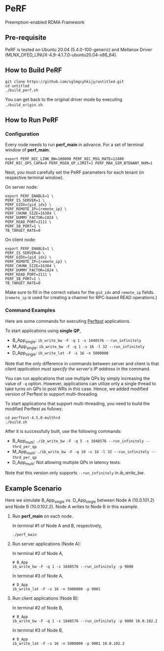 
# PeRF

Preemption-enabled RDMA Framework

## Pre-requisite

PeRF is tested on Ubuntu 20.04 (5.4.0-100-generic) and Mellanox Driver (MLNX_OFED_LINUX-4.9-4.1.7.0-ubuntu20.04-x86_64).

## How to Build PeRF
```
git clone https://github.com/sglmgcyhkijy/untitled.git
cd untitled
./build_perf.sh
```
You can get back to the original driver mode by executing ```./build_origin.sh```.


## How to Run PeRF

### Configuration 

Every node needs to run **perf_main** in advance. 
For a set of terminal window of **perf_main**:
```
export PERF_NIC_LINK_BW=100000 PERF_NIC_MSG_RATE=12400  PERF_NIC_QPS_CAPA=9 PERF_MSEN_QP_LIMIT=1 PERF_MAX_SIM_BTENANT_NUM=1
```
Next, you must carefully set the PeRF parameters for each tenant (in respective terminal window).

On server node:
```
export PERF_ENABLE=1 \
PERF_IS_SERVER=1 \
PERF_GIDX={gid_idx} \
PERF_REMOTE_IP={remote_ip} \
PERF_CHUNK_SIZE=16384 \
PERF_DUMMY_FACTOR=1024 \
PERF_READ_PORT=2111 \
PERF_IB_PORT=1 \
TB_TARGET_RATE=0
```

On client node:

```
export PERF_ENABLE=1 \
PERF_IS_SERVER=0 \
PERF_GIDX={gid_idx} \
PERF_REMOTE_IP={remote_ip} \
PERF_CHUNK_SIZE=16384 \
PERF_DUMMY_FACTOR=1024 \
PERF_READ_PORT=2111 \
PERF_IB_PORT=1 \
TB_TARGET_RATE=0
```

Make sure to fill in the correct values for the ```gid_idx``` and ```remote_ip``` fields. (```remote_ip``` is used for creating a channel for RPC-based READ operations.)

### Command Examples
Here are some commands for executing [Perftest](https://github.com/linux-rdma/perftest) applications.

To start applications using **single QP**,
* B_App<sub>single</sub>: ```ib_write_bw -F -q 1 -s 1048576 --run_infinitely```
* M_App<sub>single</sub>: ```ib_write_bw -F -q 1 -s 16 -l 32 --run_infinitely``` 
* D_App<sub>single</sub>: ```ib_write_lat -F -s 16 -n 5000000``` 

Note that the only difference in commands between server and client is that *client application must specify the server's IP address* in the command.

You can run applications that use multiple QPs by simply increasing the value of  ```-q``` option. However, applications can utilize only a single thread to take turns on QPs to post WRs in this case. Hence, we added modified version of Perftest to support multi-threading.

To start applications that support multi-threading, you need to build the modified Perftest as follows:

```
cd perftest-4.5.0-multhrd
./build.sh
```

After it is successfully built, use the following commands:
* B_App<sub>multi</sub>: ```./ib_write_bw -F -q 5 -s 1048576 --run_infinitely --thrd_per_qp```
* M_App<sub>multi</sub>: ```./ib_write_bw -F -q 10 -s 16 -l 32 --run_infinitely --thrd_per_qp``` 
* D_App<sub>multi</sub>: Not allowing multiple QPs in latency tests.

Note that this version only supports ```--run_infinitely``` in *ib_write_bw*.

## Example Scenario
Here we simulate B_App<sub>single</sub> vs. D_App<sub>single</sub> between Node A (10.0.101.2) and Node B (10.0.102.2). Node A writes to Node B in this example.

1. Run **perf_main** on each node.

	In terminal #1 of Node A and B, respectively,
	
	```
	./perf_main
	```
	
2. Run server applications (Node A):

	In terminal #2 of Node A,
	```
	# B_App
	ib_write_bw -F -q 1 -s 1048576 --run_infinitely -p 9000
	```
	
	In terminal #3 of Node A,
	
	```
	# D_App
	ib_write_lat -F -s 16 -n 5000000 -p 9001
	```
	
3. Run client applications (Node B):

	In terminal #2 of Node B,
	
	```
	# B_App
	ib_write_bw -F -q 1 -s 1048576 --run_infinitely -p 9000 10.0.102.2
	```
	
	In terminal #3 of Node B,
	
	```
	# D_App
	ib_write_lat -F -s 16 -n 5000000 -p 9001 10.0.102.2
	```
